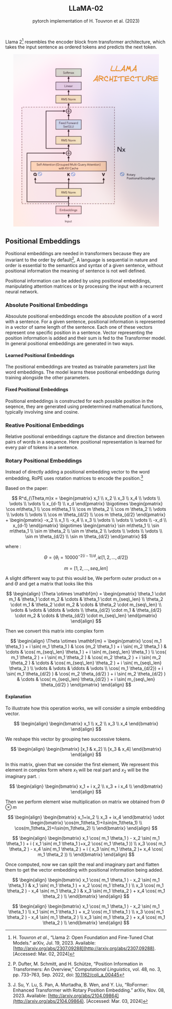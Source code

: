 <h2 align="center">LLaMA-02</h2>
<p align="center">pytorch implementation of H. Touvron  et al. (2023)</p>  
<br>

Llama 2[^1] resembles the encoder block from transformer architecture, which takes the input sentence as ordered tokens and predicts the next token.
<p align="center">
  <img src="/assets/pepper.png" alt="Transformer Network Architecture">
</p>

## Positional Embeddings

Positional embeddings are needed in transformers because they are invariant to the order by default[^2], A language is sequential in nature and order is essential to the semantics and syntax of a given sentence, without positional information the meaning of sentence is not well defined.

Positional information can be added by using positional embeddings, manipulating attention matrices or by processing the input with a recurrent neural network.

### Absolute Positional Embeddings

Absoulute positional embeddings encode the absoulute position of a word with a sentence. For a given sentence, positional information is represented in a vector of same length of the sentence. Each one of these vectors represent one specific position in a sentence. Vector representing the position information is added and their sum is fed to the Transformer model. In general positional embeddings are generated in two ways.

#### Learned Positional Embeddings
The positional embeddings are treated as trainable parameters just like word embeddings. The model learns these positional embeddings during training alongside the other parameters.

#### Fixed Positional Embeddings
 Positional embeddings is constructed for each possible position in the seqence, they are generated using predetermined mathematical functions, typically involving sine and cosine.

### Reative Positional Embeddings
Relative positional embeddings capture the distance and direction between pairs of words in a sequence. Here positional representation is learned for every pair of tokens in a sentence. 

### Rotary Positional Embeddings
Instead of directly adding a positional embedding vector to the word embedding, RoPE uses rotation matrices to encode the position.[^3] 


Based on the paper:

$$
R^d_{\Theta,m}x = 
\begin{pmatrix}
x_1 \\ x_2 \\ x_3 \\ x_4 \\ \vdots \\ \vdots \\ \vdots \\ x_{d-1} \\ x_d
\end{pmatrix} 
\bigotimes 
\begin{pmatrix} 
\cos m\theta_1 \\ \cos m\theta_1 \\ \cos m \theta_2 \\ \cos m \theta_2 \\ \vdots \\ \vdots \\ \vdots \\ \cos m \theta_{d/2} \\ \cos m \theta_{d/2}
\end{pmatrix}
+
\begin{pmatrix} 
-x_2 \\ x_1 \\ -x_4 \\ x_3 \\ \vdots \\ \vdots \\ \vdots \\ -x_d \\ x_{d-1} 
\end{pmatrix}
\bigotimes
\begin{pmatrix}
\sin m\theta_1 \\ \sin m\theta_1 \\ \sin m \theta_2 \\ \sin m \theta_2 \\ \vdots \\ \vdots \\ \vdots \\ \sin m \theta_{d/2} \\ \sin m \theta_{d/2} 
\end{pmatrix}
$$


where :

$$
\Theta = \{\theta_i=10000^{-2(i-1)/d},i\varepsilon [1,2,...,d/2]\}
$$

$$
m=[1,2,...,seq\_len]
$$

A slight different way to put this would be, We perform outer product on `m` and $\Theta$  and get a matrix that looks like this 

$$
\begin{align}
\Theta \otimes \mathbf{m} = 
\begin{pmatrix} \theta_1 \cdot m_1 & \theta_1 \cdot m_2 & \cdots & \theta_1 \cdot m_{seq\_len} \\ 
\theta_2 \cdot m_1 & \theta_2 \cdot m_2 & \cdots & \theta_2 \cdot m_{seq\_len} \\ 
\vdots & \vdots & \ddots & \vdots \\ 
\theta_{d/2} \cdot m_1 & \theta_{d/2} \cdot m_2 & \cdots & \theta_{d/2} \cdot m_{seq\_len} 
\end{pmatrix}
\end{align}
$$

Then we convert this matrix into complex form

$$
\begin{align}
\Theta \otimes \mathbf{m} = 
\begin{pmatrix} 
\cos( m_1 \theta_1 ) + i \sin( m_1 \theta_1 ) & \cos (m_2 \theta_1 ) + i \sin( m_2 \theta_1 ) & \cdots & \cos( m_{seq\_len} \theta_1 ) + i \sin( m_{seq\_len} \theta_1 ) \\ 
\cos( m_1 \theta_2 ) + i \sin( m_1 \theta_2 ) & \cos( m_2 \theta_2 ) + i \sin( m_2 \theta_2 ) & \cdots & \cos( m_{seq\_len} \theta_2 ) + i \sin( m_{seq\_len} \theta_2 ) \\
\vdots & \vdots & \ddots & \vdots \\
\cos( m_1 \theta_{d/2}) + i \sin( m_1 \theta_{d/2} ) & \cos( m_2 \theta_{d/2} ) + i \sin( m_2 \theta_{d/2} ) & \cdots & \cos( m_{seq\_len} \theta_{d/2} ) + i \sin( m_{seq\_len} \theta_{d/2} ) 
\end{pmatrix}
\end{align}
$$

#### Explanation

To illustrate how this operation works, we will consider a simple embedding vector.

$$
\begin{align}
\begin{bmatrix}
x_1 \\ 
x_2 \\ 
x_3 \\ 
x_4
\end{bmatrix}
\end{align}
$$

We reshape this vector by grouping two successive tokens.

$$
\begin{align}
\begin{bmatrix}
[x_1 & x_2] \\
[x_3 & x_4] 
\end{bmatrix}
\end{align}
$$

In this matrix, given that we consider the first element, We represent this element in complex form where $x_1$ will be real part and $x_2$ will be the imaginary part. :

$$
\begin{align}
\begin{bmatrix}
x_1 + i x_2 \\ 
x_3 + i x_4 \\
\end{bmatrix}
\end{align}
$$

Then we perform element wise multiplication on matrix we obtained from $\Theta \otimes m$ 

$$
\begin{align}
\begin{bmatrix}
x_1+ix_2 \\ 
x_3 + ix_4
\end{bmatrix}
\odot
\begin{bmatrix}
\cos(m_1\theta_1)+i\sin(m_1\theta_1) \\
\cos(m_1\theta_2)+i\sin(m_1\theta_2) \\
\end{bmatrix}
\end{align}
$$

$$
\begin{align}
\begin{bmatrix}
x_1 \cos( m_1 \theta_1 ) - x_2 \sin( m_1 \theta_1 ) + i ( x_1 \sin( m_1 \theta_1 )+x_2 \cos( m_1 \theta_1 )) \\
x_3 \cos( m_1 \theta_2 ) - x_4 \sin( m_1 \theta_2 ) + i ( x_3 \sin( m_1 \theta_2 )+ x_4 \cos( m_1 \theta_2 )) \\
\end{bmatrix}
\end{align}
$$

Once computed, now we can split the real and imaginary part and flatten them to get the vector embedding with positional information being added.

$$
\begin{align}
\begin{bmatrix}
x_1 \cos( m_1 \theta_1 ) - x_2 \sin( m_1 \theta_1 ) & x_1 \sin( m_1 \theta_1 ) + x_2 \cos( m_1 \theta_1 ) \\
x_3 \cos( m_1 \theta_2 ) - x_4 \sin( m_1 \theta_2 ) & x_3 \sin( m_1 \theta_2 ) + x_4 \cos( m_1 \theta_2 ) \\
\end{bmatrix}
\end{align}
$$

$$
\begin{align}
\begin{bmatrix}
x_1 \cos( m_1 \theta_1 ) - x_2 \sin( m_1 \theta_1 ) \\ 
x_1 \sin( m_1 \theta_1 ) + x_2 \cos( m_1 \theta_1 ) \\
x_3 \cos( m_1 \theta_2 ) - x_4 \sin( m_1 \theta_2 ) \\ 
x_3 \sin( m_1 \theta_2 ) + x_4 \cos( m_1 \theta_2 ) \\
\end{bmatrix}
\end{align}
$$


[^1]:H. Touvron _et al._, “Llama 2: Open Foundation and Fine-Tuned Chat Models.” arXiv, Jul. 19, 2023. Available: [http://arxiv.org/abs/2307.09288](http://arxiv.org/abs/2307.09288). [Accessed: Mar. 02, 2024]

[^2]:P. Dufter, M. Schmitt, and H. Schütze, “Position Information in Transformers: An Overview,” _Computational Linguistics_, vol. 48, no. 3, pp. 733–763, Sep. 2022, doi: [10.1162/coli_a_00445](https://doi.org/10.1162/coli_a_00445)

[^3]:J. Su, Y. Lu, S. Pan, A. Murtadha, B. Wen, and Y. Liu, “RoFormer: Enhanced Transformer with Rotary Position Embedding.” arXiv, Nov. 08, 2023. Available: [http://arxiv.org/abs/2104.09864](http://arxiv.org/abs/2104.09864). [Accessed: Mar. 03, 2024]